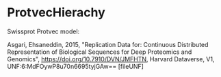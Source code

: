 # ProtvecHierachy

Swissprot Protvec model:

Asgari, Ehsaneddin, 2015, "Replication Data for: Continuous Distributed Representation of Biological Sequences for Deep Proteomics and Genomics", https://doi.org/10.7910/DVN/JMFHTN, Harvard Dataverse, V1, UNF:6:MdFOywP8u70n6695tyjGAw== [fileUNF]
